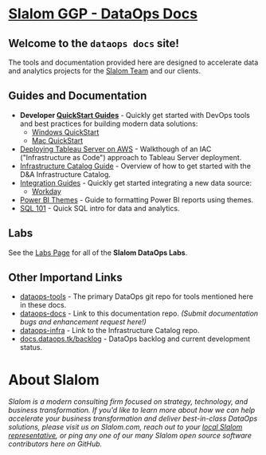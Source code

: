 # [Slalom GGP - DataOps Docs](https://docs.dataops.tk)

## Welcome to the `dataops docs` site!

The tools and documentation provided here are designed to accelerate data and analytics projects for the [Slalom Team](https://www.slalom.com/who-we-are) and our clients.

## Guides and Documentation

* **Developer [QuickStart Guides](setup)** - Quickly get started with DevOps tools and best practices for building modern data solutions:
  * [Windows QuickStart](setup/windows.md)
  * [Mac QuickStart](setup/mac.md)
* [Deploying Tableau Server on AWS](deploying_tableau_server_on_aws.md) - Walkthough of an IAC ("Infrastructure as Code") approach to Tableau Server deployment.
* [Infrastructure Catalog Guide](infra_catalog.md) - Overview of how to get started with the D&A Infrastructure Catalog.
* [Integration Guides](integrations/README.md) - Quickly get started integrating a new data source:
  * [Workday](integrations/workday.md)
* [Power BI Themes](powerbi_themes.md) - Guide to formatting Power BI reports using themes.
* [SQL 101](sql101.md) - Quick SQL intro for data and analytics.

## Labs

See the [Labs Page](./labs) for all of the **Slalom DataOps Labs**.

## Other Importand Links

* [dataops-tools](https://github.com/slalom-ggp/dataops-tools) - The primary DataOps git repo for tools mentioned here in these docs.
* [dataops-docs](https://github.com/slalom-ggp/dataops-docs) - Link to this documentation repo. _(Submit documentation bugs and enhancement request here!)_
* [dataops-infra](https://github.com/slalom-ggp/dataops-docs) - Link to the Infrastructure Catalog repo.
* [docs.dataops.tk/backlog](https://docs.dataops.tk/backlog) - DataOps backlog and current development status.

# About Slalom

_Slalom is a modern consulting firm focused on strategy, technology, and business transformation. If you'd like to learn more about how we can help accelerate your business transformation and deliver best-in-class DataOps solutions, please visit us on Slalom.com, reach out to your [local Slalom representative](https://www.slalom.com/locations), or ping any one of our many Slalom open source software contributors here on GitHub._
